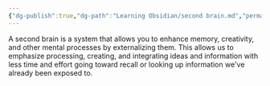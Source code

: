 ```yaml
---
{"dg-publish":true,"dg-path":"Learning Obsidian/second brain.md","permalink":"/learning-obsidian/second-brain/","noteIcon":"","created":"","updated":""}
---
```


A second brain is a system that allows you to enhance memory, creativity, and other mental processes by externalizing them.
This allows us to emphasize processing, creating, and integrating ideas and information with less time and effort going toward recall or looking up information we've already been exposed to.

